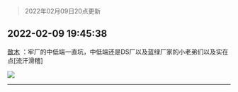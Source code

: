 > 2022年02月09日20点更新
<link rel="stylesheet" href="https://cdn.jsdelivr.net/gh/taotie6/sampleJSON@main/css/photo_show.css">
<meta name="referrer" content="no-referrer" />


 ## 2022-02-09 19:45:38 

 [㪚木](https://www.coolapk.com/feed/33423158?shareKey=ZjZlM2FhYjhhMzdiNjIwM2FjZmY~) ：牢厂的中低端一直坑，中低端还是DS厂以及蓝绿厂家的小老弟们以及实在点[流汗滑稽] 

<div class="album">
<img class="img-item" src="http://image.coolapk.com/feed/2022/0209/19/1081091_cc75c90b_7137_745_808@300x300.gif" />
</div>

 ------- 

